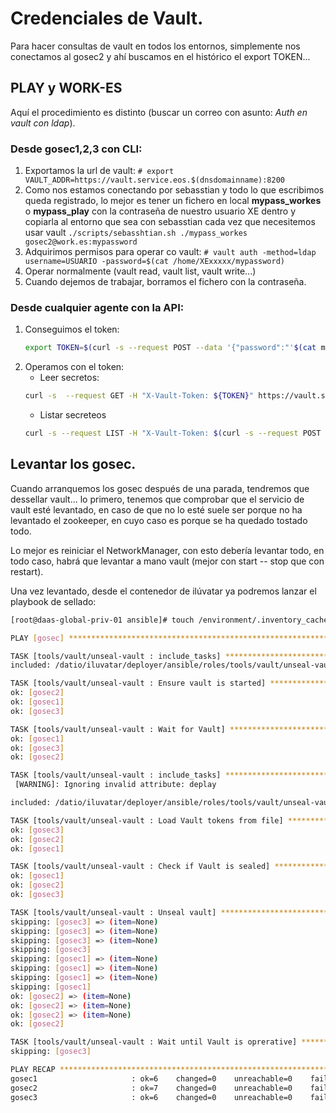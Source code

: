 # Credenciales de Vault.

Para hacer consultas de vault en todos los entornos, simplemente nos conectamos al gosec2 y ahí buscamos en el histórico el export TOKEN...

## PLAY y WORK-ES
Aquí el procedimiento es distinto (buscar un correo con asunto: _Auth en vault con ldap_).

### Desde gosec1,2,3 con CLI:
1. Exportamos la url de vault: `# export VAULT_ADDR=https://vault.service.eos.$(dnsdomainname):8200`
2. Como nos estamos conectando por sebasstian y todo lo que escribimos queda registrado, lo mejor es tener un fichero en local **mypass_workes** o **mypass_play** con la contraseña de nuestro usuario XE dentro y copiarla al entorno que sea con sebasstian cada vez que necesitemos usar vault
    `./scripts/sebasshtian.sh ./mypass_workes gosec2@work.es:mypassword`
3. Adquirimos permisos para operar co vault: `# vault auth -method=ldap username=USUARIO -password=$(cat /home/XExxxxx/mypassword)`
4. Operar normalmente (vault read, vault list, vault write...)
5. Cuando dejemos de trabajar, borramos el fichero con la contraseña.

### Desde cualquier agente con la API:
1. Conseguimos el token: 
    ~~~ bash
    export TOKEN=$(curl -s --request POST --data '{"password":"'$(cat mipass_work_es)'"}' https://vault.service.eos.$(dnsdomainname):8200/v1/auth/ldap/login/$(whoami) | jq -r .auth.client_token)
    ~~~
2. Operamos con el token:
    * Leer secretos:
    ~~~ bash
    curl -s  --request GET -H "X-Vault-Token: ${TOKEN}" https://vault.service.eos.$(dnsdomainname):8200/v1/auth/ldap/login/$(whoami) | jq -r '.auth.client_token')" https://vault.service.eos.$(dnsdomainname):8200/v1/PATH/DE/VAULT/AL/SECRETO | jq -r '.data'
    ~~~
    * Listar secreteos
    ~~~ bash
    curl -s --request LIST -H "X-Vault-Token: $(curl -s --request POST --data '{"password":"'${PASSWORD}'"}' https://vault.service.eos.$(dnsdomainname):8200/v1/auth/ldap/login/$(whoami) | jq -r '.auth.client_token')" https://vault.service.eos.$(dnsdomainname):8200/v1/PATH/DE/VAULT | jq -r '.data.keys'
    ~~~

## Levantar los gosec.
Cuando arranquemos los gosec después de una parada, tendremos que dessellar vault... lo primero, tenemos que comprobar que el servicio de vault esté levantado, en caso de que no lo esté suele ser porque no ha levantado el zookeeper, en cuyo caso es porque se ha quedado tostado todo.

Lo mejor es reiniciar el NetworkManager, con esto debería levantar todo, en todo caso, habrá que levantar a mano vault (mejor con start -- stop que con restart).

Una vez levantado, desde el contenedor de ilúvatar ya podremos lanzar el playbook de sellado:
~~~ bash
[root@daas-global-priv-01 ansible]# touch /environment/.inventory_cache && ansible-playbook operations/unseal_vault.yml 

PLAY [gosec] **********************************************************************************************************************************************************************************************************************************

TASK [tools/vault/unseal-vault : include_tasks] ***********************************************************************************************************************************************************************************************
included: /datio/iluvatar/deployer/ansible/roles/tools/vault/unseal-vault/tasks/start.yml for gosec3, gosec2, gosec1

TASK [tools/vault/unseal-vault : Ensure vault is started] *************************************************************************************************************************************************************************************
ok: [gosec2]
ok: [gosec1]
ok: [gosec3]

TASK [tools/vault/unseal-vault : Wait for Vault] **********************************************************************************************************************************************************************************************
ok: [gosec1]
ok: [gosec3]
ok: [gosec2]

TASK [tools/vault/unseal-vault : include_tasks] ***********************************************************************************************************************************************************************************************
 [WARNING]: Ignoring invalid attribute: deplay

included: /datio/iluvatar/deployer/ansible/roles/tools/vault/unseal-vault/tasks/unseal.yml for gosec3, gosec2, gosec1

TASK [tools/vault/unseal-vault : Load Vault tokens from file] *********************************************************************************************************************************************************************************
ok: [gosec3]
ok: [gosec2]
ok: [gosec1]

TASK [tools/vault/unseal-vault : Check if Vault is sealed] ************************************************************************************************************************************************************************************
ok: [gosec1]
ok: [gosec2]
ok: [gosec3]

TASK [tools/vault/unseal-vault : Unseal vault] ************************************************************************************************************************************************************************************************
skipping: [gosec3] => (item=None) 
skipping: [gosec3] => (item=None) 
skipping: [gosec3] => (item=None) 
skipping: [gosec3]
skipping: [gosec1] => (item=None) 
skipping: [gosec1] => (item=None) 
skipping: [gosec1] => (item=None) 
skipping: [gosec1]
ok: [gosec2] => (item=None)
ok: [gosec2] => (item=None)
ok: [gosec2] => (item=None)
ok: [gosec2]

TASK [tools/vault/unseal-vault : Wait until Vault is oprerative] ******************************************************************************************************************************************************************************
skipping: [gosec3]

PLAY RECAP ************************************************************************************************************************************************************************************************************************************
gosec1                     : ok=6    changed=0    unreachable=0    failed=0   
gosec2                     : ok=7    changed=0    unreachable=0    failed=0   
gosec3                     : ok=6    changed=0    unreachable=0    failed=0   
~~~
